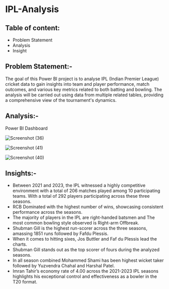 # IPL-Analysis

## Table of content:
+ Problem Statement
+ Analysis
+ Insight


## Problem Statement:-
The goal of this Power BI project is to analyse IPL (Indian Premier League) cricket data to gain insights
into team and player performance, match outcomes, and various key metrics related to both batting
and bowling. The analysis will be carried out using data from multiple related tables, providing a
comprehensive view of the tournament's dynamics.


## Analysis:-
Power BI Dashboard

![Screenshot (36)](https://github.com/user-attachments/assets/cce266fd-bbf2-4d00-8695-e54a459a049b)

![Screenshot (41)](https://github.com/user-attachments/assets/20fe5f78-5f03-4b11-809d-28f9b6c263e3)

![Screenshot (40)](https://github.com/user-attachments/assets/255eaf9e-e9b8-47ba-afad-2385572aff53)


## Insights:-
+ Between 2021 and 2023, the IPL witnessed a highly competitive environment with a total of 206 matches played among 10 participating teams. With a total of 292 players participating across these three seasons.
+ RCB Dominated with the highest number of wins, showcasing consistent performance across the seasons.
+ The majority of players in the IPL are right-handed batsmen and The most common bowling style observed is Right-arm Offbreak.
+ Shubman Gill is the highest run-scorer across the three seasons, amassing 1851 runs followed by Fafdu Plessis.
+ When it comes to hitting sixes, Jos Buttler and Faf du Plessis lead the charts.
+ Shubman Gill stands out as the top scorer of fours during the analyzed seasons.
+ In all season combined Mohammed Shami has been highest wicket taker followed by Yuzvendra Chahal and Harshal Patel.
+ Imran Tahir’s economy rate of 4.00 across the 2021-2023 IPL seasons highlights his exceptional control and effectiveness as a bowler in the T20 format.












